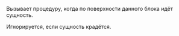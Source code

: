 Вызывает процедуру, когда по поверхности данного блока идёт сущность.

Игнорируется, если сущность крадётся.